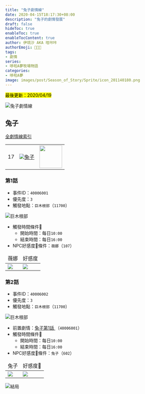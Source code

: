 ```yaml
---
title: "兔子劇情線"
date: 2020-04-15T18:17:30+08:00
description: "兔子的劇情發展"
draft: false
hideToc: true
enableToc: true
enableTocContent: true
author: 伊琉沙 AKA 哇咔咔
authorEmoji: 👩🏿‍🚀
tags: 
- 劇情
series:
- 哆啦A夢牧場物語
categories:
- 哆啦A夢
image: images/post/Season_of_Story/Sprite/icon_201140180.png
---
```

<mark>最後更新：2020/04/19</mark>

![兔子劇情線](/images/post/Season_of_Story/Texture2D/EventImage_3005.png)
## 兔子
[全劇情線索引](../doraemon-story-index/#劇情線)
<table>
    <tr>
        <td>17</td>
        <td align="center"><a href="../doraemon-story-17"><img src= "/images/post/Season_of_Story/Sprite/icon_201140180.png">兔子</a></td>
        <td align="center"><img width="72px" src= "/images/post/Season_of_Story/Sprite/icon_201046020.png"></td>
    </tr>
</table>

### 第1話 
+ 事件ID：`40006001`
+ 優先度：`3`
+ 觸發地點：`巨木根部`（`11700`）

![巨木根部](/images/post/Season_of_Story/Map/11700.png)
+ 觸發時間條件📆
    + 開始時間：每日`10:00`
    + 結束時間：每日`16:00`
+ NPC好感度💝條件：`薇娜`（`107`）
<table>
    <thead>
        <tr>
            <td align="center">薇娜</td>
            <td align="center">好感度</td>
        </tr>
    </thead>
    <tr>
        <td><img src= "/images/post/Season_of_Story/Sprite/icon_201041070.png"></td>
        <td><img src= "/images/post/Season_of_Story/Sprite/icon_201060030.png"></td>
    </tr>
</table>

### 第2話 
+ 事件ID：`40006002`
+ 優先度：`3`
+ 觸發地點：`巨木根部`（`11700`）

![巨木根部](/images/post/Season_of_Story/Map/11700.png)
+ 前置劇情：[兔子第1話 ](#第1話-)（`40006001`）
+ 觸發時間條件📆
    + 開始時間：每日`10:00`
    + 結束時間：每日`16:00`
+ NPC好感度💝條件：`兔子`（`602`）
<table>
    <thead>
        <tr>
            <td align="center">兔子</td>
            <td align="center">好感度💝</td>
        </tr>
    </thead>
    <tr>
        <td><img src= "/images/post/Season_of_Story/Sprite/icon_201046020.png"></td>
        <td><img src= "/images/post/Season_of_Story/Sprite/icon_201060060.png"></td>
    </tr>
</table>

![結局](/images/post/Season_of_Story/Texture2D/EventImage_3005.png)